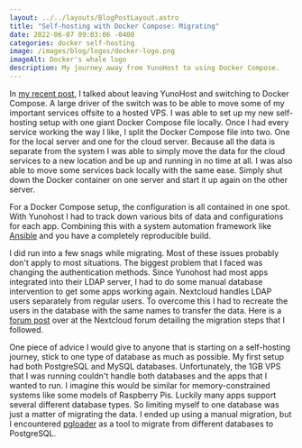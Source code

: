 ```yaml
---
layout: ../../layouts/BlogPostLayout.astro
title: "Self-hosting with Docker Compose: Migrating"
date: 2022-06-07 09:03:06 -0400
categories: docker self-hosting
image: /images/blog/logos/docker-logo.png
imageAlt: Docker's whale logo
description: My journey away from YunoHost to using Docker Compose.
---
```


In [my recent post](/blog/selfhosting-with-docker-compose-leaving-yunohost/),
I talked about leaving YunoHost and switching to Docker Compose. A large driver
of the switch was to be able to move some of my important services offsite to a
hosted VPS. I was able to set up my new self-hosting setup with one giant Docker Compose
file locally. Once I had every service working the way I like, I split the Docker Compose
file into two. One for the local server and one for the cloud server. Because all the
data is separate from the system I was able to simply move the data for the cloud
services to a new location and be up and running in no time at all. I was also able
to move some services back locally with the same ease. Simply shut down the Docker
container on one server and start it up again on the other server.

For a Docker Compose setup, the configuration is all contained in one spot. With
Yunohost I had to track down various bits of data and configurations for each app.
Combining this with a system automation framework like [Ansible](https://www.ansible.com/)
and you have a completely reproducible build.

I did run into a few snags while migrating. Most of these issues probably don't
apply to most situations. The biggest problem that I faced was changing the authentication
methods. Since Yunohost had most apps integrated into their LDAP server, I had to
do some manual database intervention to get some apps working again. Nextcloud handles
LDAP users separately from regular users. To overcome this I had to recreate the
users in the database with the same names to transfer the data. Here is a
[forum post](https://help.nextcloud.com/t/import-ldap-users-get-rid-of-ldap/56629/11)
over at the Nextcloud forum detailing the migration steps that I followed.

One piece of advice I would give to anyone that is starting on a self-hosting journey,
stick to one type of database as much as possible. My first setup had both PostgreSQL
and MySQL databases. Unfortunately, the 1GB VPS that I was running couldn't handle
both databases and the apps that I wanted to run. I imagine this would be similar
for memory-constrained systems like some models of Raspberry Pis. Luckily many apps
support several different database types. So limiting myself to one database was
just a matter of migrating the data. I ended up using a manual migration, but
I encountered [pgloader](https://pgloader.io/) as a tool to migrate from different
databases to PostgreSQL.
